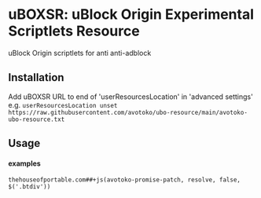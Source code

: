 # uBOXSR: uBlock Origin Experimental Scriptlets Resource
uBlock Origin scriptlets for anti anti-adblock

## Installation
Add uBOXSR URL to end of 'userResourcesLocation' in 'advanced settings'  
e.g. `userResourcesLocation unset https://raw.githubusercontent.com/avotoko/ubo-resource/main/avotoko-ubo-resource.txt`
## Usage
#### examples
`thehouseofportable.com##+js(avotoko-promise-patch, resolve, false, $('.btdiv'))
`
